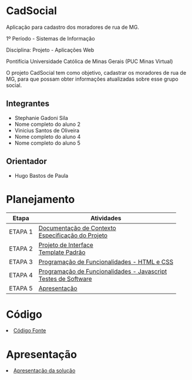 # CadSocial
Aplicação para cadastro dos moradores de rua de MG.

1º Período - Sistemas de Informação  

Disciplina: Projeto - Aplicações Web  

Pontifícia Universidade Católica de Minas Gerais (PUC Minas Virtual)  


O projeto CadSocial tem como objetivo, cadastrar os moradores de rua de MG, para que possam obter informações atualizadas sobre esse grupo social.

## Integrantes

* Stephanie Gadoni Sila 
* Nome completo do aluno 2
* Vinicius Santos de Oliveira
* Nome completo do aluno 4
* Nome completo do aluno 5

## Orientador

* Hugo Bastos de Paula

# Planejamento

| Etapa         | Atividades |
|  :----:   | ----------- |
| ETAPA 1         |[Documentação de Contexto](docs/context.md) <br> [Especificação do Projeto](docs/especification.md) |
| ETAPA 2         |[Projeto de Interface](docs/interface.md) <br> [Template Padrão](docs/template.md) |
| ETAPA 3         |[Programação de Funcionalidades - HTML e CSS](docs/development.md) |
| ETAPA 4        |[Programação de Funcionalidades - Javascript](docs/development.md) <br> [Testes de Software ](docs/tests.md) |
| ETAPA 5         | [Apresentação](presentation/README.md) |

# Código

<li><a href="src/README.md"> Código Fonte</a></li>

# Apresentação

<li><a href="presentation/README.md"> Apresentação da solução</a></li>
